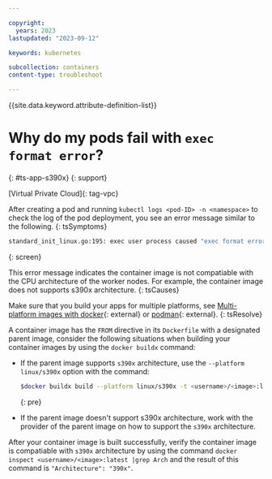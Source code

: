 ```yaml
---

copyright:
  years: 2023
lastupdated: "2023-09-12"

keywords: kubernetes

subcollection: containers
content-type: troubleshoot

---
```


{{site.data.keyword.attribute-definition-list}}




# Why do my pods fail with `exec format error`?
{: #ts-app-s390x}
{: support}

[Virtual Private Cloud]{: tag-vpc} 

After creating a pod and running `kubectl logs <pod-ID> -n <namespace>` to check the log of the pod deployment, you see an error message similar to the following.
{: tsSymptoms}

```sh
standard_init_linux.go:195: exec user process caused "exec format error"
```
{: screen}


This error message indicates the container image is not compatiable with the CPU architecture of the worker nodes. For example, the container image does not supports s390x architecture.
{: tsCauses}


Make sure that you build your apps for multiple platforms, see [Multi-platform images with docker](https://docs.docker.com/build/building/multi-platform/){: external} or [podman](https://docs.podman.io/en/latest/markdown/podman-build.1.html){: external}.
{: tsResolve}


A container image has the `FROM` directive in its `Dockerfile` with a designated parent image, consider the following situations when building your container images by using the `docker buildx` command:

   * If the parent image supports `s390x` architecture, use the `--platform linux/s390x` option with the command:
      ```sh
      $docker buildx build --platform linux/s390x -t <username>/<image>:latest --push .
      ```
      {: pre}
      
   * If the parent image doesn't support s390x architecture, work with the provider of the parent image on how to support the `s390x` architecture.

After your container image is built successfully, verify the container image is compatiable with `s390x` architecture by using the command `docker inspect <username>/<image>:latest |grep Arch` and the result of this command is `"Architecture": "390x"`. 